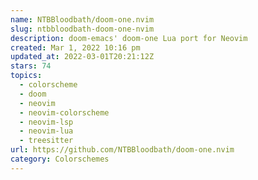 ```yaml
---
name: NTBBloodbath/doom-one.nvim
slug: ntbbloodbath-doom-one-nvim
description: doom-emacs' doom-one Lua port for Neovim
created: Mar 1, 2022 10:16 pm
updated_at: 2022-03-01T20:21:12Z
stars: 74
topics:
  - colorscheme
  - doom
  - neovim
  - neovim-colorscheme
  - neovim-lsp
  - neovim-lua
  - treesitter
url: https://github.com/NTBBloodbath/doom-one.nvim
category: Colorschemes
---
```

